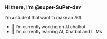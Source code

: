 ### Hi there, I'm @super-SuPer-dev
I'm a student that want to make an AGI.

- 🔭 I’m currently working on AI chatbot
- 🌱 I’m currently learning AI, Chatbot and LLMs

<!--
**super-SuPer-dev/super-SuPer-dev** is a ✨ _special_ ✨ repository because its `README.md` (this file) appears on your GitHub profile.
-->
